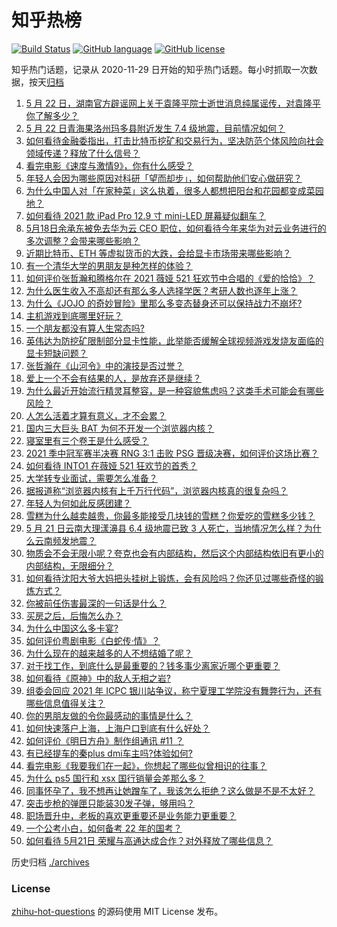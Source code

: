 # 知乎热榜
[![Build Status](https://github.com/ToWeLong/zhihu-hot-questions/workflows/CI/badge.svg)](https://github.com/ToWeLong/zhihu-hot-questions/actions)
[![GitHub language](https://img.shields.io/badge/language-golang-orange.svg)](https://golang.org/)
[![GitHub license](https://img.shields.io/github/license/ToWeLong/zhihu-hot-questions)](https://github.com/ToWeLong/zhihu-hot-questions/blob/main/LICENSE)

知乎热门话题，记录从 2020-11-29 日开始的知乎热门话题。每小时抓取一次数据，按天[归档](./archives)

<!-- BEGIN -->

1. [5 月 22 日，湖南官方辟谣网上关于袁隆平院士逝世消息纯属谣传，对袁隆平你了解多少？](https://www.zhihu.com/question/460789538)
1. [5 月 22 日青海果洛州玛多县附近发生 7.4 级地震，目前情况如何？](https://www.zhihu.com/question/460748606)
1. [如何看待金融委指出，打击比特币挖矿和交易行为，坚决防范个体风险向社会领域传递？释放了什么信号？](https://www.zhihu.com/question/460721703)
1. [看完电影《速度与激情9》，你有什么感受？](https://www.zhihu.com/question/333674020)
1. [年轻人会因为哪些原因对科研「望而却步」，如何帮助他们安心做研究？](https://www.zhihu.com/question/459947587)
1. [为什么中国人对「在家种菜」这么执着，很多人都想把阳台和花园都变成菜园地？](https://www.zhihu.com/question/460289845)
1. [如何看待 2021 款 iPad Pro 12.9 寸 mini-LED 屏幕疑似翻车？](https://www.zhihu.com/question/460637864)
1. [5月18日余承东被免去华为云 CEO 职位，如何看待今年来华为对云业务进行的多次调整？会带来哪些影响？](https://www.zhihu.com/question/460199755)
1. [近期比特币、ETH 等虚拟货币的大跌，会给显卡市场带来哪些影响？](https://www.zhihu.com/question/460428645)
1. [有一个清华大学的男朋友是种怎样的体验？](https://www.zhihu.com/question/30174174)
1. [如何评价张哲瀚和腾格尔在 2021 薇娅 521 狂欢节中合唱的《爱的恰恰》？](https://www.zhihu.com/question/460694924)
1. [为什么医生收入不高却还有那么多人选择学医？考研人数也逐年上涨？](https://www.zhihu.com/question/459240182)
1. [为什么《JOJO 的奇妙冒险》里那么多变态替身还可以保持战力不崩坏?](https://www.zhihu.com/question/458639619)
1. [主机游戏到底哪里好玩？](https://www.zhihu.com/question/459527096)
1. [一个朋友都没有算人生常态吗?](https://www.zhihu.com/question/460171509)
1. [英伟达为防挖矿限制部分显卡性能，此举能否缓解全球视频游戏发烧友面临的显卡短缺问题？](https://www.zhihu.com/question/460253316)
1. [张哲瀚在《山河令》中的演技是否过誉？](https://www.zhihu.com/question/458405270)
1. [爱上一个不会有结果的人，是放弃还是继续？](https://www.zhihu.com/question/459414200)
1. [为什么最近开始流行精灵耳整容，是一种容貌焦虑吗？这类手术可能会有哪些风险？](https://www.zhihu.com/question/460614037)
1. [人怎么活着才算有意义，才不会累？](https://www.zhihu.com/question/453340986)
1. [国内三大巨头 BAT 为何不开发一个浏览器内核？](https://www.zhihu.com/question/30379346)
1. [寝室里有三个卷王是什么感受？](https://www.zhihu.com/question/431850162)
1. [2021 季中冠军赛半决赛 RNG 3:1 击败 PSG 晋级决赛，如何评价这场比赛？](https://www.zhihu.com/question/460694808)
1. [如何看待 INTO1 在薇娅 521 狂欢节的首秀？](https://www.zhihu.com/question/460729962)
1. [大学转专业面试，需要怎么准备？](https://www.zhihu.com/question/268564002)
1. [据报道称“浏览器内核有上千万行代码”，浏览器内核真的很复杂吗？](https://www.zhihu.com/question/290767285)
1. [年轻人为何如此反感团建？](https://www.zhihu.com/question/459343916)
1. [雪糕为什么越卖越贵，你最多能接受几块钱的雪糕？你爱吃的雪糕多少钱？](https://www.zhihu.com/question/460502728)
1. [5 月 21 日云南大理漾濞县 6.4 级地震已致 3 人死亡，当地情况怎么样？为什么云南频发地震？](https://www.zhihu.com/question/460710387)
1. [物质会不会无限小呢？夸克也会有内部结构，然后这个内部结构依旧有更小的内部结构，无限细分？](https://www.zhihu.com/question/453085834)
1. [如何看待沈阳大爷大妈把头挂树上锻炼，会有风险吗？你还见过哪些奇怪的锻炼方式？](https://www.zhihu.com/question/460587693)
1. [你被前任伤害最深的一句话是什么？](https://www.zhihu.com/question/314118050)
1. [买房之后，后悔怎么办？](https://www.zhihu.com/question/40239317)
1. [为什么中国这么多卡宴?](https://www.zhihu.com/question/459509571)
1. [如何评价粤剧电影《白蛇传·情》？](https://www.zhihu.com/question/362956135)
1. [为什么现在的越来越多的人不想结婚了呢？](https://www.zhihu.com/question/459195366)
1. [对于找工作，到底什么是最重要的？钱多事少离家近哪个更重要？](https://www.zhihu.com/question/460301889)
1. [如何看待《原神》中的敌人无相之岩?](https://www.zhihu.com/question/460131449)
1. [组委会回应 2021 年 ICPC 银川站争议，称宁夏理工学院没有舞弊行为，还有哪些信息值得关注？](https://www.zhihu.com/question/460422916)
1. [你的男朋友做的令你最感动的事情是什么？](https://www.zhihu.com/question/22586649)
1. [如何快速落户上海，上海户口到底有什么好处？](https://www.zhihu.com/question/455579654)
1. [如何评价《明日方舟》制作组通讯 #11 ？](https://www.zhihu.com/question/460526639)
1. [有已经提车的秦plus dmi车主吗?体验如何?](https://www.zhihu.com/question/449778341)
1. [看完电影《我要我们在一起》，你想起了哪些似曾相识的往事？](https://www.zhihu.com/question/460495904)
1. [为什么 ps5 国行和 xsx 国行销量会差那么多？](https://www.zhihu.com/question/460312449)
1. [同事怀孕了，我不想再让她蹭车了，我该怎么拒绝？这么做是不是不太好？](https://www.zhihu.com/question/423335938)
1. [突击步枪的弹匣只能装30发子弹，够用吗？](https://www.zhihu.com/question/460089638)
1. [职场晋升中，老板的喜欢更重要还是业务能力更重要？](https://www.zhihu.com/question/453930494)
1. [一个公考小白，如何备考 22 年的国考？](https://www.zhihu.com/question/447760134)
1. [如何看待 5月21日 荣耀与高通达成合作？对外释放了哪些信息？](https://www.zhihu.com/question/460652137)

<!-- END -->

历史归档 [./archives](./archives)


### License
[zhihu-hot-questions](https://github.com/towelong/zhihu-hot-questions) 的源码使用 MIT License 发布。